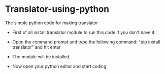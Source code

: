 # Translator-using-python

The simple python code for making translator

* First of all install translator module to run this code if you don't have it.

* Open the command prompt and type the following command: "pip install translator" and hit enter

* The module will be installed.

* Now open your python editor and start coding

